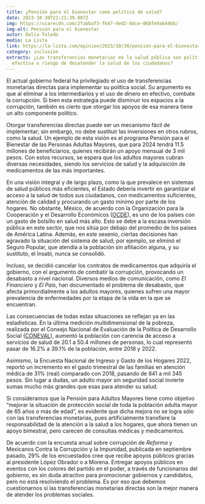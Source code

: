```yaml
---
title: ¿Pensión para el bienestar como política de salud?
date: 2023-10-30T21:21:39.887Z
img: https://ucarecdn.com/2fabbaf3-f647-4ed2-8dce-068fe9a644bb/
img-alt: Pensión para el bienestar
autor: Dalia Toledo
medio: La Lista
link: https://la-lista.com/opinion/2023/10/30/pension-para-el-bienestar-como-politica-de-salud
category: inclusion
extracto: ¿Las transferencias monetarias en la salud pública son política
  efectiva o riesgo de desatender la salud de los ciudadanos?
---
```

El actual gobierno federal ha privilegiado el uso de transferencias monetarias directas para implementar su política social. Su argumento es que al eliminar a los intermediarios y el uso de dinero en efectivo, combate la corrupción. Si bien esta estrategia puede disminuir los espacios a la corrupción, también es cierto que otorgar los apoyos de esa manera tiene un alto componente político.

Otorgar transferencias directas puede ser un mecanismo fácil de implementar; sin embargo, no debe sustituir las inversiones en otros rubros, como la salud. Un ejemplo de esta visión es el programa Pensión para el Bienestar de las Personas Adultas Mayores, que para 2024 tendrá 11.5 millones de beneficiarios, quienes recibirán un apoyo mensual de 3 mil pesos. Con estos recursos, se espera que los adultos mayores cubran diversas necesidades, siendo los servicios de salud y la adquisición de medicamentos de las más importantes.

En una visión integral y de largo plazo, como la que prevalece en sistemas de salud públicos más eficientes, el Estado debería invertir en garantizar el acceso a la salud de todos sus ciudadanos, con medicamentos suficientes, atención de calidad y procurando un gasto mínimo por parte de los hogares. No obstante, México, de acuerdo con la Organización para la Cooperación y el Desarrollo Económicos ([OCDE](https://www.oecd.org/acerca/)), es uno de los países con un gasto de bolsillo en salud más alto. Esto se debe a la escasa inversión pública en este sector, que nos sitúa por debajo del promedio de los países de América Latina. Además, en este sexenio, ciertas decisiones han agravado la situación del sistema de salud; por ejemplo, se eliminó el Seguro Popular, que atendía a la población sin afiliación alguna, y su sustituto, el Insabi, nunca se consolidó.

Incluso, se decidió cancelar los contratos de medicamentos que adquiría el gobierno, con el argumento de combatir la corrupción, provocando un desabasto a nivel nacional. Diversos medios de comunicación, como *El Financiero* y *El País*, han documentado el problema de desabasto, que afecta primordialmente a los adultos mayores, quienes sufren una mayor prevalencia de enfermedades por la etapa de la vida en la que se encuentran.

Las consecuencias de todas estas situaciones se reflejan ya en las estadísticas. En la última medición multidimensional de la pobreza, realizada por el Consejo Nacional de Evaluación de la Política de Desarrollo Social ([CONEVAL](https://www.coneval.org.mx/Paginas/principal.aspx)), aumentó la población con carencia de acceso a servicios de salud de 20.1 a 50.4 millones de personas, lo cual representó pasar de 16.2% a 39.1% de la población, entre 2018 y 2022.

Asimismo, la Encuesta Nacional de Ingreso y Gasto de los Hogares 2022, reportó un incremento en el gasto trimestral de las familias en atención médica de 31% (real) comparado con 2018, pasando de 841 a mil 345 pesos. Sin lugar a dudas, un adulto mayor sin seguridad social invierte sumas mucho más grandes que esas para atender su salud.

Si consideramos que la Pensión para Adultos Mayores tiene como objetivo “mejorar la situación de protección social de toda la población adulta mayor de 65 años o más de edad”, es evidente que dicha mejora no se logra sólo con las transferencias monetarias, pues artificialmente transfiere la responsabilidad de la atención a la salud a los hogares, que ahora tienen un apoyo bimestral, pero carecen de consultas médicas y medicamentos.

De acuerdo con la encuesta anual sobre corrupción de *Reforma* y Mexicanos Contra la Corrupción y la Impunidad, publicada en septiembre pasado, 29% de los encuestados cree que recibe apoyos públicos gracias al presidente López Obrador o a Morena. Entregar apoyos públicos en eventos con los colores del partido en el poder, a través de funcionarios del gobierno, es sin duda atractivo para promocionar gobiernos y candidatos, pero no está resolviendo el problema. Es por eso que debemos cuestionarnos si las transferencias monetarias directas son la mejor manera de atender los problemas sociales.